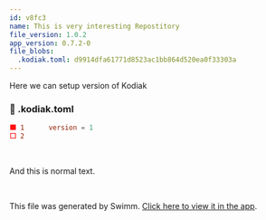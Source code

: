 ```yaml
---
id: v8fc3
name: This is very interesting Repostitory
file_version: 1.0.2
app_version: 0.7.2-0
file_blobs:
  .kodiak.toml: d9914dfa61771d8523ac1bb864d520ea0f33303a
---
```


Here we can setup version of Kodiak
<!-- NOTE-swimm-snippet: the lines below link your snippet to Swimm -->
### 📄 .kodiak.toml
```toml
🟩 1      version = 1
⬜ 2      
```

<br/>

And this is normal text.

<br/>

This file was generated by Swimm. [Click here to view it in the app](https://app.swimm.io/repos/Z2l0aHViJTNBJTNBc2FuZGJveCUzQSUzQWp1a2Jlbg==/docs/v8fc3).